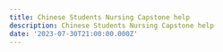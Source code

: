 ```yaml
---
title: Chinese Students Nursing Capstone help
description: Chinese Students Nursing Capstone help
date: '2023-07-30T21:00:00.000Z'
---
```




